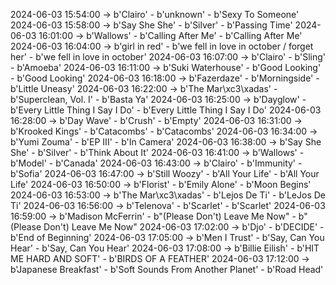 2024-06-03 15:54:00 -> b'Clairo' - b'unknown' - b'Sexy To Someone'
2024-06-03 15:58:00 -> b'Say She She' - b'Silver' - b'Passing Time'
2024-06-03 16:01:00 -> b'Wallows' - b'Calling After Me' - b'Calling After Me'
2024-06-03 16:04:00 -> b'girl in red' - b'we fell in love in october / forget her' - b'we fell in love in october'
2024-06-03 16:07:00 -> b'Clairo' - b'Sling' - b'Amoeba'
2024-06-03 16:11:00 -> b'Suki Waterhouse' - b'Good Looking' - b'Good Looking'
2024-06-03 16:18:00 -> b'Fazerdaze' - b'Morningside' - b'Little Uneasy'
2024-06-03 16:22:00 -> b'The Mar\xc3\xadas' - b'Superclean, Vol. I' - b'Basta Ya'
2024-06-03 16:25:00 -> b'Dayglow' - b'Every Little Thing I Say I Do' - b'Every Little Thing I Say I Do'
2024-06-03 16:28:00 -> b'Day Wave' - b'Crush' - b'Empty'
2024-06-03 16:31:00 -> b'Krooked Kings' - b'Catacombs' - b'Catacombs'
2024-06-03 16:34:00 -> b'Yumi Zouma' - b'EP III' - b'In Camera'
2024-06-03 16:38:00 -> b'Say She She' - b'Silver' - b'Think About It'
2024-06-03 16:41:00 -> b'Wallows' - b'Model' - b'Canada'
2024-06-03 16:43:00 -> b'Clairo' - b'Immunity' - b'Sofia'
2024-06-03 16:47:00 -> b'Still Woozy' - b'All Your Life' - b'All Your Life'
2024-06-03 16:50:00 -> b'Florist' - b'Emily Alone' - b'Moon Begins'
2024-06-03 16:53:00 -> b'The Mar\xc3\xadas' - b'Lejos De Ti' - b'LeJos De Ti'
2024-06-03 16:56:00 -> b'Telenova' - b'Scarlet' - b'Scarlet'
2024-06-03 16:59:00 -> b'Madison McFerrin' - b"(Please Don't) Leave Me Now" - b"(Please Don't) Leave Me Now"
2024-06-03 17:02:00 -> b'Djo' - b'DECIDE' - b'End of Beginning'
2024-06-03 17:05:00 -> b'Men I Trust' - b'Say, Can You Hear' - b'Say, Can You Hear'
2024-06-03 17:08:00 -> b'Billie Eilish' - b'HIT ME HARD AND SOFT' - b'BIRDS OF A FEATHER'
2024-06-03 17:12:00 -> b'Japanese Breakfast' - b'Soft Sounds From Another Planet' - b'Road Head'
